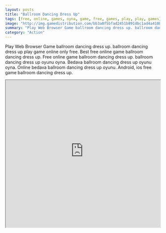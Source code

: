 ```yaml
---
layout: posts
title: "Ballroom Dancing Dress Up"
tags: [free, online, games, oyna, game, free, games, play, play, games]
image: "http://img.gamedistribution.com/bb3a0f5bfad2451b891dbc1ad4a410b3.jpg"
summary: "Play Web Browser Game ballroom dancing dress up. ballroom dancing dress up play game online only free. Best free online game ballroom dancing dress up. Free online game ballroom dancing dress up. ballroom dancing dress up oyunu oyna. Bedava ballroom dancing dress up oyunu oyna. Online bedava ballroom dancing dress up oyunu. Android, ios free game ballroom dancing dress up."
category: "Action"
---
```


Play Web Browser Game ballroom dancing dress up. ballroom dancing dress up play game online only free. Best free online game ballroom dancing dress up. Free online game ballroom dancing dress up. ballroom dancing dress up oyunu oyna. Bedava ballroom dancing dress up oyunu oyna. Online bedava ballroom dancing dress up oyunu. Android, ios free game ballroom dancing dress up.

<iframe width="100%" height="480px;" src="http://flash.gamedistribution.com?game=bb3a0f5bfad2451b891dbc1ad4a410b3"></iframe>